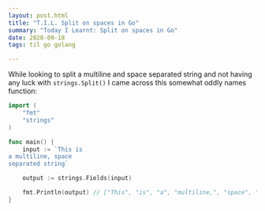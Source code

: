 ```yaml
---
layout: post.html
title: "T.I.L. Split on spaces in Go"
summary: "Today I Learnt: Split on spaces in Go"
date: 2020-09-18
tags: til go golang

---
```


While looking to split a multiline and space separated string and not having any luck with `strings.Split()` I came across this somewhat oddly names function:

```go
import (
    "fmt"
    "strings"
)

func main() {
    input := `This is
a multiline, space
separated string`

    output := strings.Fields(input)

    fmt.Println(output) // ["This", "is", "a", "multiline,", "space", "separated", "string"]
}
```
